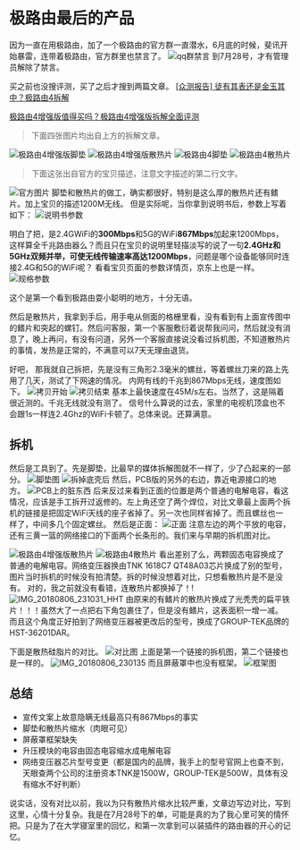 # 极路由最后的产品

因为一直在用极路由，加了一个极路由的官方群一直潜水，6月底的时候，斐讯开始暴雷，连带着极路由，官方群里也禁言了。
![qq群禁言](/assets/qq群禁言.png)
到7月28号，才有管理员解除了禁言。

买之前也没搜评测，买了之后才搜到两篇文章。
[[众测报告] 徒有其表还是金玉其中？极路由4拆解](http://bbs.zhiyoo.com/thread-12817819-1-1.html)

[极路由4增强版值得买吗？极路由4增强版拆解全面评测](https://www.jb51.net/network/545919.html)

> 下面四张图片均出自上方的拆解文章。

![极路由4增强版脚垫](/assets/极路由4增强版脚垫.png)
![极路由4增强版散热片](/assets/极路由4增强版散热片.jpg)
![极路由4脚垫](/assets/极路由4脚垫.jpg)
![极路由4散热片](/assets/极路由4散热片.jpg)

> 下面这张出自官方的宝贝描述，注意文字描述的第二行文字。

![官方图片](/assets/官方图片.jpg)
脚垫和散热片的做工，确实都很好，特别是这么厚的散热片还有鳍片。加上宝贝的描述1200M无线。
但是实际呢，当你拿到说明书后，参数上写着如下：
![说明书参数](/assets/IMG_20180731_213503.jpg)

明白了把，是2.4GWiFi的**300Mbps**和5G的WiFi**867Mbps**加起来1200Mbps，这样算全千兆路由器么？而且只在宝贝的说明里轻描淡写的说了一句**2.4GHz和5GHz双频并举，可使无线传输速率高达1200Mbps**，问题是哪个设备能够同时连接2.4G和5G的WiFi呢？
看看宝贝页面的参数详情页，京东上也是一样。
![规格参数](/assets/规格参数.png)

这个是第一个看到极路由耍小聪明的地方，十分无语。

然后是散热片，我拿到手后，用手电从侧面的格栅里看，没有看到有上面宣传图中的鳍片和突起的螺钉。然后问客服，第一个客服敷衍着说帮我问问，然后就没有消息了，晚上再问，有没有问道，另外一个客服直接说没看过拆机图，不知道散热片的事情，发热是正常的，不满意可以7天无理由退货。

好吧， 那我就自己拆把，先是没有三角形2.3毫米的螺丝，等着螺丝刀来的路上先用了几天，测试了下网速的情况。
内网有线的千兆到867Mbps无线，速度图如下。
![拷贝开始](/assets/IMG_20180730_153303.jpg)
![拷贝结束](/assets/IMG_20180730_153515_HDR.jpg)
基本上最快速度在45M/s左右。当然了，这是隔着很近测的。千兆无线就没有测了。
信号什么算说的过去，家里的电视机顶盒也不会跟1s一样连2.4Ghz的WiFi卡顿了。总体来说。还算满意。

## 拆机

然后是工具到了。先是脚垫，比最早的媒体拆解图就不一样了，少了凸起来的一部分。
![脚垫图](/assets/IMG_20180806_225212_HHT.jpg)
![拆掉底壳后](/assets/拆掉底壳后.jpg)
然后，PCB版的另外的右边，靠近电源接口的地方。
![PCB上的脏东西](/assets/PCB上的脏东西.jpg)
后来反过来看到正面的位置是两个普通的电解电容，看这情况，应该是手工拆开过返修的。左上角还空了两个焊位，对比文章最上面两个拆机的链接是把固定WiFi天线的座子省掉了。另一次也同样省掉了。而且螺丝也一样了，中间多几个固定螺丝。
然后是正面：
![正面](/assets/IMG_20180806_230043.jpg)
注意左边的两个平放的电容，还有三黄一篮的网络接口的下面两个长条形的。我们来与早期的拆机图对比。

![极路由4增强版散热片](/assets/极路由4增强版散热片.jpg)
![极路由4散热片](/assets/极路由4散热片.jpg)
看出差别了么，两颗固态电容换成了普通的电解电容。网络变压器换由TNK 1618C7 QT48A03芯片换成了别的型号，图片当时拆机的时候没有拍清楚。拆的时候没想着对比，只想看散热片是不是没有。
对的，我之前就没有看错，连散热片都换掉了！!
![IMG_20180806_231031_HHT](/assets/IMG_20180806_231031_HHT.jpg)
由原来的有鳍片的散热片换成了光秃秃的扁平铁片！！！虽然大了一点把右下角包裹住了，但是没有鳍片，这表面积一增一减。
而且这个角度正好拍到了网络变压器被更改后的型号，换成了GROUP-TEK品牌的HST-36201DAR。

下面是散热硅脂片的对比。
![对比图](/assets/对比图.jpg)
上面是第一个链接的拆机图，第二个链接也是一样的。
![IMG_20180806_230135](/assets/IMG_20180806_230135.jpg)
而且屏蔽罩中也没有框架。
![框架图](/assets/框架图.jpg)

## 总结

- 宣传文案上故意隐瞒无线最高只有867Mbps的事实
- 脚垫和散热片缩水（肉眼可见）
- 屏蔽罩框架缺失
- 升压模块的电容由固态电容缩水成电解电容
- 网络变压器芯片型号变更（都是国内的品牌，我手上的型号官网上也查不到，天眼查两个公司的注册资本TNK是1500W，GROUP-TEK是500W，具体有没有缩水不好判断）

说实话，没有对比以前，我以为只有散热片缩水比较严重，文章边写边对比，写到这里，心情十分复杂。我是在7月28号下的单，可能是真的为了我心里可笑的情怀把。只是为了在大学寝室里的回忆，和第一次拿到可以装插件的路由器的开心的记忆。